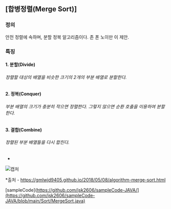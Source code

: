 ## [합병정렬(Merge Sort)]
### 정의
안전 정렬에 속하며, 분할 정복 알고리즘이다. 존 폰 노이만 이 제안.

### 특징
#### 1. 분할(Divide)
###### 정렬할 대상의 배열을 비슷한 크기의 2개의 부분 배열로 분할한다.

#### 2. 정복(Conquer)
###### 부분 배열의 크기가 충분히 작으면 정렬한다. 그렇지 않으면 순환 호출을 이용하여 분할 한다.

#### 3. 결합(Combine)
###### 정렬된 부분 배열들을 다시 합친다.


*
![캡처](https://gmlwjd9405.github.io/images/algorithm-merge-sort/merge-sort-concepts.png)


*출처 - https://gmlwjd9405.github.io/2018/05/08/algorithm-merge-sort.html  

[sampleCode](https://github.com/jsk2606/sampleCode-JAVA/](https://github.com/jsk2606/sampleCode-JAVA/blob/main/Sort/MergeSort.java)
